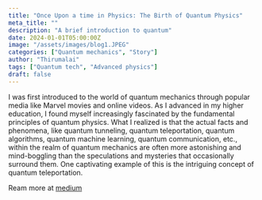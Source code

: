 ```yaml
---
title: "Once Upon a time in Physics: The Birth of Quantum Physics"
meta_title: ""
description: "A brief introduction to quantum"
date: 2024-01-01T05:00:00Z
image: "/assets/images/blog1.JPEG"
categories: ["Quantum mechanics", "Story"]
author: "Thirumalai"
tags: ["Quantum tech", "Advanced physics"]
draft: false
---
```


I was first introduced to the world of quantum mechanics through popular media like Marvel movies and online videos. As I advanced in my higher education, I found myself increasingly fascinated by the fundamental principles of quantum physics. What I realized is that the actual facts and phenomena, like quantum tunneling, quantum teleportation, quantum algorithms, quantum machine learning, quantum communication, etc., within the realm of quantum mechanics are often more astonishing and mind-boggling than the speculations and mysteries that occasionally surround them. One captivating example of this is the intriguing concept of quantum teleportation.

Ream more at [medium](https://medium.com/@thirumalai11049761/once-upon-a-time-in-physics-the-birth-of-quantum-physics-13e727dd8ce1)
